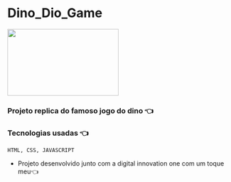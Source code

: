 # Dino_Dio_Game 
<img align="center" height="150" width="250" src="https://storage.googleapis.com/gweb-uniblog-publish-prod/original_images/Dino_non-birthday_version.gif">

### Projeto replica do famoso jogo do dino 👈
   ###    Tecnologias usadas 👈
    HTML, CSS, JAVASCRIPT
       
 - Projeto desenvolvido junto com a digital innovation one com um toque meu👈

